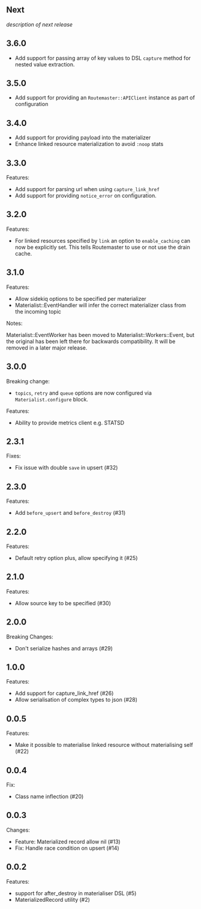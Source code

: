 ## Next

_description of next release_

## 3.6.0

- Add support for passing array of key values to DSL `capture` method for nested value extraction.

## 3.5.0

- Add support for providing an `Routemaster::APIClient` instance as part of configuration

## 3.4.0

- Add support for providing payload into the materializer
- Enhance linked resource materialization to avoid `:noop` stats

## 3.3.0

Features:
- Add support for parsing url when using `capture_link_href`
- Add support for providing `notice_error` on configuration.

## 3.2.0

Features:
- For linked resources specified by `link` an option to `enable_caching` can now be explicitly set. This
tells Routemaster to use or not use the drain cache.

## 3.1.0

Features:
- Allow sidekiq options to be specified per materializer
- Materialist::EventHandler will infer the correct materializer class from the incoming topic

Notes:

Materialist::EventWorker has been moved to Materialist::Workers::Event, but the original has
been left there for backwards compatibility. It will be removed in a later major release.

## 3.0.0

Breaking change:
- `topics`, `retry` and `queue` options are now configured via `Materialist.configure` block.

Features:
- Ability to provide metrics client e.g. STATSD

## 2.3.1

Fixes:
- Fix issue with double `save` in upsert (#32)

## 2.3.0

Features:
 - Add `before_upsert` and `before_destroy` (#31)

## 2.2.0

Features:

- Default retry option plus, allow specifying it (#25)

## 2.1.0

Features:

- Allow source key to be specified (#30)

## 2.0.0

Breaking Changes:

- Don't serialize hashes and arrays (#29)

## 1.0.0

Features:

- Add support for capture_link_href (#26)
- Allow serialisation of complex types to json (#28)

## 0.0.5

Features:

- Make it possible to materialise linked resource without materialising self (#22)

## 0.0.4

Fix:

- Class name inflection (#20)

## 0.0.3

Changes:

- Feature: Materialized record allow nil (#13)
- Fix: Handle race condition on upsert (#14)

## 0.0.2

Features:

- support for after_destroy in materialiser DSL (#5)
- MaterializedRecord utility (#2)
